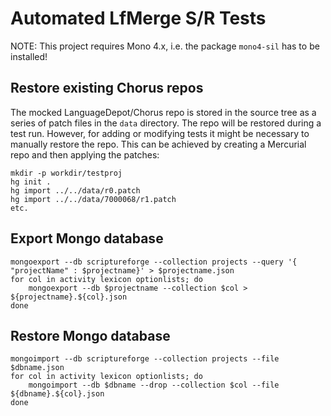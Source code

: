 # Automated LfMerge S/R Tests

NOTE: This project requires Mono 4.x, i.e. the package `mono4-sil` has to be installed!

## Restore existing Chorus repos

The mocked LanguageDepot/Chorus repo is stored in the source tree as a series of
patch files in the `data` directory. The repo will be restored during a test run.
However, for adding or modifying tests it might be necessary to manually restore the
repo. This can be achieved by creating a Mercurial repo and then applying the patches:

	mkdir -p workdir/testproj
	hg init .
	hg import ../../data/r0.patch
	hg import ../../data/7000068/r1.patch
	etc.

## Export Mongo database

	mongoexport --db scriptureforge --collection projects --query '{ "projectName" : $projectname}' > $projectname.json
	for col in activity lexicon optionlists; do
		mongoexport --db $projectname --collection $col > ${projectname}.${col}.json
	done

## Restore Mongo database

	mongoimport --db scriptureforge --collection projects --file $dbname.json
	for col in activity lexicon optionlists; do
		mongoimport --db $dbname --drop --collection $col --file ${dbname}.${col}.json
	done
